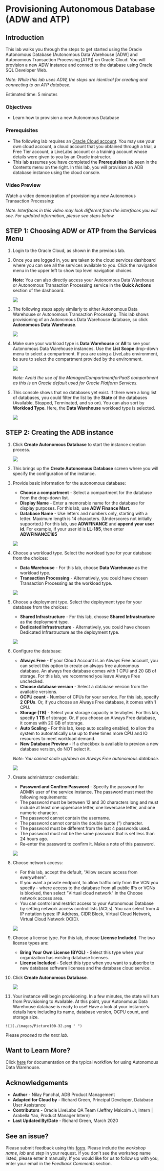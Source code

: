 # Provisioning Autonomous Database (ADW and ATP)

## **Introduction**

This lab walks you through the steps to get started using the Oracle Autonomous Database (Autonomous Data Warehouse [ADW] and Autonomous Transaction Processing [ATP]) on Oracle Cloud. You will provision a new ADW instance and connect to the database using Oracle SQL Developer Web.

*Note: While this lab uses ADW, the steps are identical for creating and connecting to an ATP database.*

Estimated time: 5 minutes

### Objectives

-   Learn how to provision a new Autonomous Database

### Prerequisites
- The following lab requires an <a href="https://www.oracle.com/cloud/free/" target="\_blank">Oracle Cloud account</a>. You may use your own cloud account, a cloud account that you obtained through a trial, a Free Tier account, a LiveLabs account or a training account whose details were given to you by an Oracle instructor.
- This lab assumes you have completed the **Prerequisites** lab seen in the Contents menu on the right.  In this lab, you will provision an ADB database instance using the cloud console.

### Video Preview

Watch a video demonstration of provisioning a new Autonomous Transaction Processing:

[](youtube:Q6hxMaAPghI)

*Note: Interfaces in this video may look different from the interfaces you will see. For updated information, please see steps below.*

## **STEP 1**: Choosing ADW or ATP from the Services Menu

1. Login to the Oracle Cloud, as shown in the previous lab.
2. Once you are logged in, you are taken to the cloud services dashboard where you can see all the services available to you. Click the navigation menu in the upper left to show top level navigation choices.

    __Note:__ You can also directly access your Autonomous Data Warehouse or Autonomous Transaction Processing service in the __Quick Actions__ section of the dashboard.

    ![](./images/Picture100-36.png " ")

3. The following steps apply similarly to either Autonomous Data Warehouse or Autonomous Transaction Processing. This lab shows provisioning of an Autonomous Data Warehouse database, so click **Autonomous Data Warehouse**.

    ![](images/LabGuide1-39fb4a5b.png " ")

4. Make sure your workload type is __Data Warehouse__ or __All__ to see your Autonomous Data Warehouse instances. Use the __List Scope__ drop-down menu to select a compartment. If you are using a LiveLabs environment, be sure to select the compartment provided by the environment.

    ![](images/livelabs-compartment.png " ")

   *Note: Avoid the use of the ManagedCompartmentforPaaS compartment as this is an Oracle default used for Oracle Platform Services.*

5. This console shows that no databases yet exist. If there were a long list of databases, you could filter the list by the **State** of the databases (Available, Stopped, Terminated, and so on). You can also sort by __Workload Type__. Here, the __Data Warehouse__ workload type is selected.

    ![](./images/Compartment.png " ")


## **STEP 2**: Creating the ADB instance

1. Click **Create Autonomous Database** to start the instance creation process.

    ![](./images/Picture100-23.png " ")

2.  This brings up the __Create Autonomous Database__ screen where you will specify the configuration of the instance.
3. Provide basic information for the autonomous database:

    - __Choose a compartment__ - Select a compartment for the database from the drop-down list.
    - __Display Name__ - Enter a memorable name for the database for display purposes. For this lab, use __ADW Finance Mart__.
    - __Database Name__ - Use letters and numbers only, starting with a letter. Maximum length is 14 characters. (Underscores not initially supported.) For this lab, use __ADWFINANCE__ and **append your user id**. For example, if your user id is **LL-185**, then enter __ADWFINANCE185__

    ![](./images/Picture100-26-livelabs.png " ")

4. Choose a workload type. Select the workload type for your database from the choices:

    - __Data Warehouse__ - For this lab, choose __Data Warehouse__ as the workload type.
    - __Transaction Processing__ - Alternatively, you could have chosen Transaction Processing as the workload type.

    ![](./images/Picture100-26b.png " ")

5. Choose a deployment type. Select the deployment type for your database from the choices:

    - __Shared Infrastructure__ - For this lab, choose __Shared Infrastructure__ as the deployment type.
    - __Dedicated Infrastructure__ - Alternatively, you could have chosen Dedicated Infrastructure as the deployment type.

    ![](./images/Picture100-26_deployment_type.png " ")

6. Configure the database:

    - __Always Free__ - If your Cloud Account is an Always Free account, you can select this option to create an always free autonomous database. An always free database comes with 1 CPU and 20 GB of storage. For this lab, we recommend you leave Always Free unchecked.
    - __Choose database version__ - Select a database version from the available versions.
    - __OCPU count__ - Number of CPUs for your service. For this lab, specify __2 CPUs__. Or, if you choose an Always Free database, it comes with 1 CPU.
    - __Storage (TB)__ - Select your storage capacity in terabytes. For this lab, specify __1 TB__ of storage. Or, if you choose an Always Free database, it comes with 20 GB of storage.
    - __Auto Scaling__ - For this lab, keep auto scaling enabled, to allow the system to automatically use up to three times more CPU and IO resources to meet workload demand.
    - __New Database Preview__ - If a checkbox is available to preview a new database version, do NOT select it.

    *Note: You cannot scale up/down an Always Free autonomous database.*

    ![](./images/Picture100-26c.png " ")

7. Create administrator credentials:

    - __Password and Confirm Password__ - Specify the password for ADMIN user of the service instance. The password must meet the following requirements:
    - The password must be between 12 and 30 characters long and must include at least one uppercase letter, one lowercase letter, and one numeric character.
    - The password cannot contain the username.
    - The password cannot contain the double quote (") character.
    - The password must be different from the last 4 passwords used.
    - The password must not be the same password that is set less than 24 hours ago.
    - Re-enter the password to confirm it. Make a note of this password.

    ![](./images/Picture100-26d.png " ")
8. Choose network access:
    - For this lab, accept the default, "Allow secure access from everywhere".
    - If you want a private endpoint, to allow traffic only from the VCN you specify - where access to the database from all public IPs or VCNs is blocked, then select "Virtual cloud network" in the Choose network access area.
    - You can control and restrict access to your Autonomous Database by setting network access control lists (ACLs). You can select from 4 IP notation types: IP Address, CIDR Block, Virtual Cloud Network, Virtual Cloud Network OCID).

    ![](./images/Picture100-26e.png " ")

9. Choose a license type. For this lab, choose __License Included__. The two license types are:

    - __Bring Your Own License (BYOL)__ - Select this type when your organization has existing database licenses.
    - __License Included__ - Select this type when you want to subscribe to new database software licenses and the database cloud service.

10. Click __Create Autonomous Database__.

    ![](./images/Picture100-27.png " ")

11.  Your instance will begin provisioning. In a few minutes, the state will turn from Provisioning to Available. At this point, your Autonomous Data Warehouse database is ready to use! Have a look at your instance's details here including its name, database version, OCPU count, and storage size.

    ![](./images/Picture100-32.png " ")

Please *proceed to the next lab*.

## Want to Learn More?

Click [here](https://docs.oracle.com/en/cloud/paas/autonomous-data-warehouse-cloud/user/autonomous-workflow.html#GUID-5780368D-6D40-475C-8DEB-DBA14BA675C3) for documentation on the typical workflow for using Autonomous Data Warehouse.

## **Acknowledgements**

- **Author** - Nilay Panchal, ADB Product Management
- **Adapted for Cloud by** - Richard Green, Principal Developer, Database User Assistance
- **Contributors** - Oracle LiveLabs QA Team (Jeffrey Malcolm Jr, Intern | Arabella Yao, Product Manager Intern)
- **Last Updated By/Date** - Richard Green, March 2020


## See an issue?
Please submit feedback using this [form](https://apexapps.oracle.com/pls/apex/f?p=133:1:::::P1_FEEDBACK:1). Please include the *workshop name*, *lab* and *step* in your request.  If you don't see the workshop name listed, please enter it manually. If you would like for us to follow up with you, enter your email in the *Feedback Comments* section.

